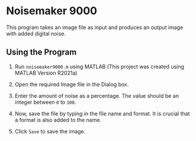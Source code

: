 # Noisemaker 9000

This program takes an image file as input and produces an output image with added digital noise.

## Using the Program

1. Run `noisemaker9000.m` using MATLAB (This project was created using MATLAB Version R2021a)

2. Open the required Image file in the Dialog box.

3. Enter the amount of noise as a percentage. The value should be an integer between `0` to `100`.

4. Now, save the file by typing in the file name and format. It is crucial that a format is also added to the name.

5. Click `Save` to save the image.